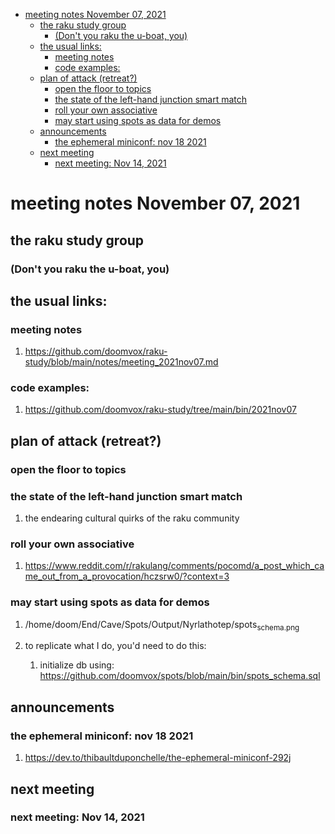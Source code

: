 - [meeting notes November 07, 2021](#org03e116b)
  - [the raku study group](#orgb1e6a1c)
    - [(Don't you raku the u-boat, you)](#orge5e7975)
  - [the usual links:](#orgc13de97)
    - [meeting notes](#orgee0dab0)
    - [code examples:](#org9398f3f)
  - [plan of attack (retreat?)](#org3824a59)
    - [open the floor to topics](#org77b790e)
    - [the state of the left-hand junction smart match](#orgc59e8cc)
    - [roll your own associative](#org85f62ba)
    - [may start using spots as data for demos](#org96fdded)
  - [announcements](#org5f947c2)
    - [the ephemeral miniconf: nov 18 2021](#org0b44c8c)
  - [next meeting](#org0a67ece)
    - [next meeting: Nov 14, 2021](#org689b303)


<a id="org03e116b"></a>

# meeting notes November 07, 2021


<a id="orgb1e6a1c"></a>

## the raku study group


<a id="orge5e7975"></a>

### (Don't you raku the u-boat, you)


<a id="orgc13de97"></a>

## the usual links:


<a id="orgee0dab0"></a>

### meeting notes

1.  <https://github.com/doomvox/raku-study/blob/main/notes/meeting_2021nov07.md>


<a id="org9398f3f"></a>

### code examples:

1.  <https://github.com/doomvox/raku-study/tree/main/bin/2021nov07>


<a id="org3824a59"></a>

## plan of attack (retreat?)


<a id="org77b790e"></a>

### open the floor to topics


<a id="orgc59e8cc"></a>

### the state of the left-hand junction smart match

1.  the endearing cultural quirks of the raku community


<a id="org85f62ba"></a>

### roll your own associative

1.  <https://www.reddit.com/r/rakulang/comments/pocomd/a_post_which_came_out_from_a_provocation/hczsrw0/?context=3>


<a id="org96fdded"></a>

### may start using spots as data for demos

1.  /home/doom/End/Cave/Spots/Output/Nyrlathotep/spots<sub>schema.png</sub>

2.  to replicate what I do, you'd need to do this:

    1.  initialize db using: <https://github.com/doomvox/spots/blob/main/bin/spots_schema.sql>


<a id="org5f947c2"></a>

## announcements


<a id="org0b44c8c"></a>

### the ephemeral miniconf: nov 18 2021

1.  <https://dev.to/thibaultduponchelle/the-ephemeral-miniconf-292j>


<a id="org0a67ece"></a>

## next meeting


<a id="org689b303"></a>

### next meeting: Nov 14, 2021

